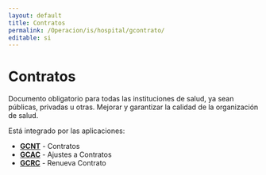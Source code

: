 ```yaml
---
layout: default
title: Contratos
permalink: /Operacion/is/hospital/gcontrato/
editable: si
---
```


# Contratos

Documento obligatorio para todas las instituciones de salud, ya sean públicas, privadas u otras. Mejorar y garantizar la calidad de la organización de salud. 


Está integrado por las aplicaciones:

* [**GCNT**](http://docs.oasiscom.com/Operacion/is/hospital/gcontrato/gcnt) - Contratos  
* [**GCAC**](http://docs.oasiscom.com/Operacion/is/hospital/gcontrato/gcac) - Ajustes a Contratos  
* [**GCRC**](http://docs.oasiscom.com/Operacion/is/hospital/gcontrato/gcrc) - Renueva Contrato  

